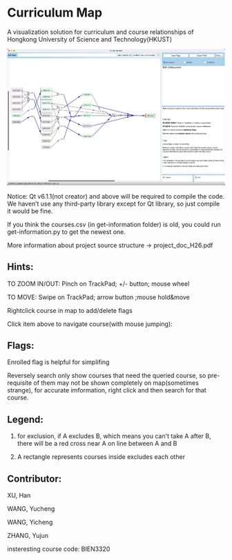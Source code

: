 # Curriculum Map

A visualization solution for curriculum and course relationships of Hongkong University of Science and Technology(HKUST)

![](./example.png)

Notice: Qt v6.1.1(not creator) and above will be required to compile the code. 
We haven’t use any third-party library except for Qt library, so just compile it would be fine.

If you think the courses.csv (in get-information folder) is old, you could run get-information.py to get the newest one. 

More information about project source structure -> project_doc_H26.pdf



## Hints:

TO ZOOM IN/OUT: Pinch on TrackPad; +/- button; mouse wheel

TO MOVE: Swipe on TrackPad; arrow button ;mouse hold&move

Rightclick course in map to add/delete flags 

Click item above to navigate course(with mouse jumping):

## Flags:

Enrolled flag is helpful for simplifing

Reversely search only show courses that need the queried course, so pre-requisite of them may not be shown completely on map(sometimes strange), for accurate imformation, right click and then search for that course.

## Legend:

1. for exclusion, if A excludes B, which means you can't take A after B, there will be a red cross near A on line between A and B

2. A rectangle represents courses inside excludes each other

## Contributor:

XU, Han

WANG, Yucheng

WANG, Yicheng

ZHANG, Yujun 





insteresting course code: BIEN3320
